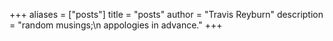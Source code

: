 +++
aliases = ["posts"]
title = "posts"
author = "Travis Reyburn"
description = "random musings;\n appologies in advance."
+++